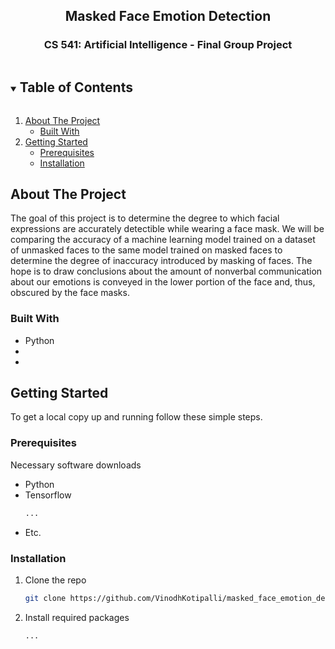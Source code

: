<!-- Masked Face Emotion Detection -->
<!-- CS 541: Artificial Intelligence - Final Group Project -->
<h2 align="center">Masked Face Emotion Detection</h2>
<h3 align="center">CS 541: Artificial Intelligence - Final Group Project</h3>
  
<!-- TABLE OF CONTENTS -->
<details open="open">
  <summary><h2 style="display: inline-block">Table of Contents</h2></summary>
  <ol>
    <li>
      <a href="#about-the-project">About The Project</a>
      <ul>
        <li><a href="#built-with">Built With</a></li>
      </ul>
    </li>
    <li>
      <a href="#getting-started">Getting Started</a>
      <ul>
        <li><a href="#prerequisites">Prerequisites</a></li>
        <li><a href="#installation">Installation</a></li>
      </ul>
    </li>
  </ol>
</details>



<!-- ABOUT THE PROJECT -->
## About The Project

The goal of this project is to determine the degree to which facial expressions are accurately detectible while wearing a face mask.
We will be comparing the accuracy of a machine learning model trained on a dataset of unmasked faces to the same model trained on masked faces to determine the degree of inaccuracy introduced by masking of faces. The hope is to draw conclusions about the amount of nonverbal communication about our emotions is conveyed in the lower portion of the face and, thus, obscured by the face masks.



### Built With

* Python
* []()
* []()



<!-- GETTING STARTED -->
## Getting Started

To get a local copy up and running follow these simple steps.

### Prerequisites

Necessary software downloads
* Python
* Tensorflow
  ```sh
  ...
  ```
* Etc.

### Installation

1. Clone the repo
   ```sh
   git clone https://github.com/VinodhKotipalli/masked_face_emotion_detection.git
   ```
2. Install required packages
   ```sh
   ...
   ```
